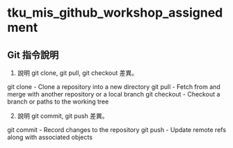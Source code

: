 # tku_mis_github_workshop_assignedment

## Git 指令說明

1. 說明 git clone, git pull, git checkout 差異。

git clone - Clone a repository into a new directory
git pull - Fetch from and merge with another repository or a local branch
git checkout - Checkout a branch or paths to the working tree

2. 說明 git commit, git push 差異。

git commit - Record changes to the repository
git push - Update remote refs along with associated objects
